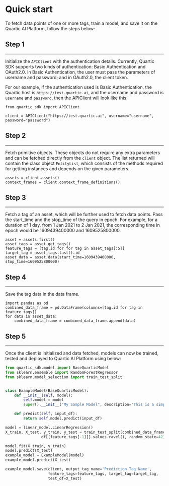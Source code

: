 # Quick start
To fetch data points of one or more tags, train a model, and save it on the Quartic AI Platform, follow the steps below:

## Step 1
---
Initialize the `APIClient` with the authentication details. Currently, Quartic SDK supports two kinds of authentication: Basic Authentication and OAuth2.0. In Basic Authentication, the user must pass the parameters of username and password; and in OAuth2.0, the client token.

For our example, if the authentication used is Basic Authentication, the Quartic host is `https://test.quartic.ai`, and the username and password is `username` and `password`, then the APIClient will look like this:

```
from quartic_sdk import APIClient

client = APIClient("https://test.quartic.ai", username="username", password="password")
```

## Step 2
---
Fetch primitive objects. These objects do not require any extra parameters and can be fetched directly from the `client` object. The list returned will contain the class object `EntityList`, which consists of the methods required for getting instances and depends on the given parameters.

```
assets = client.assets()
context_frames = client.context_frame_definitions()
```

## Step 3
---
Fetch a tag of an asset, which will be further used to fetch data points. Pass the start_time and the stop_time of the query in epoch. For example, for a duration of 1 day, from 1 Jan 2021 to 2 Jan 2021, the corresponding time in epoch would be 1609439400000 and 1609525800000.
```
asset = assets.first()
asset_tags = asset.get_tags()
feature_tags = [tag.id for for tag in asset_tags[:5]]
target_tag = asset_tags.last().id
asset_data = asset.data(start_time=1609439400000, stop_time=1609525800000)
```

## Step 4
---
Save the tag data in the data frame.
```
import pandas as pd
combined_data_frame = pd.DataFrame(columns=[tag.id for tag in feature_tags])
for data in asset_data:
    combined_data_frame = combined_data_frame.append(data)
```

## Step 5
---
Once the client is initialized and data fetched, models can now be trained, tested and deployed to Quartic AI Platform using below:

``` python
from quartic_sdk.model import BaseQuarticModel
from sklearn.ensemble import RandomForestRegressor
from sklearn.model_selection import train_test_split


class ExampleModel(BaseQuarticModel):
    def __init__(self, model):
        self.model = model
        super().__init__("My Sample Model", description='This is a simple model to give a quick start for user')

    def predict(self, input_df):
        return self.model.predict(input_df)

model = linear_model.LinearRegression()
X_train, X_test, y_train, y_test = train_test_split(combined_data_frame[feature_tags],
                df[[feature_tags[-1]]].values.ravel(), random_state=42)

model.fit(X_train, y_train)
model.predict(X_test)
example_model = ExampleModel(model)
example_model.predict(X_test)

example_model.save(client, output_tag_name='Prediction Tag Name',
                   feature_tags=feature_tags, target_tag=target_tag,
                   test_df=X_test)
```